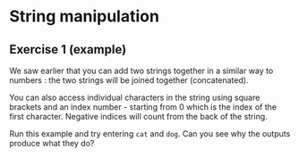 # String manipulation
## Exercise 1 (example)

We saw earlier that you can add two strings together in a similar way to numbers : the two strings will be joined together (concatenated).

You can also access individual characters in the string using square brackets and an index number - starting from 0 which is the index of the first character. Negative indices will count from the back of the string.

Run this example and try entering `cat` and `dog`. Can you see why the outputs produce what they do?